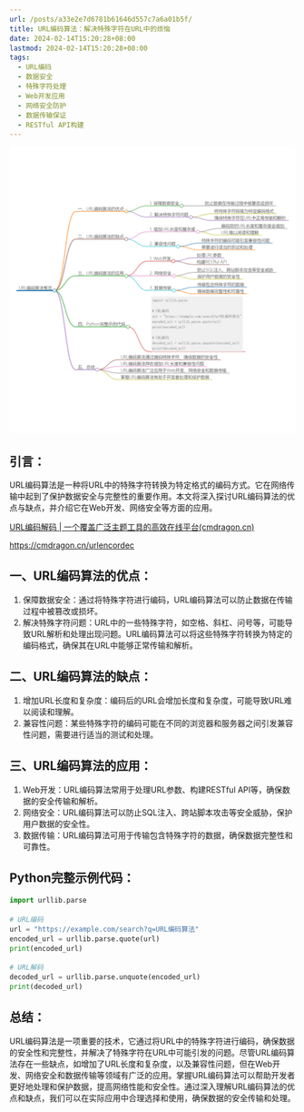 ```yaml
---
url: /posts/a33e2e7d6781b61646d557c7a6a01b5f/
title: URL编码算法：解决特殊字符在URL中的烦恼
date: 2024-02-14T15:20:28+08:00
lastmod: 2024-02-14T15:20:28+08:00
tags:
  - URL编码
  - 数据安全
  - 特殊字符处理
  - Web开发应用
  - 网络安全防护
  - 数据传输保证
  - RESTful API构建
---
```


<img src="/images/2024_02_14 15_19_12.png" title="2024_02_14 15_19_12.png" alt="2024_02_14 15_19_12.png"/>

## 引言：

URL编码算法是一种将URL中的特殊字符转换为特定格式的编码方式。它在网络传输中起到了保护数据安全与完整性的重要作用。本文将深入探讨URL编码算法的优点与缺点，并介绍它在Web开发、网络安全等方面的应用。

[URL编码解码 | 一个覆盖广泛主题工具的高效在线平台(cmdragon.cn)](https://cmdragon.cn/urlencordec)

https://cmdragon.cn/urlencordec

## 一、URL编码算法的优点：

1. 保障数据安全：通过将特殊字符进行编码，URL编码算法可以防止数据在传输过程中被篡改或损坏。
1. 解决特殊字符问题：URL中的一些特殊字符，如空格、斜杠、问号等，可能导致URL解析和处理出现问题。URL编码算法可以将这些特殊字符转换为特定的编码格式，确保其在URL中能够正常传输和解析。

## 二、URL编码算法的缺点：

1. 增加URL长度和复杂度：编码后的URL会增加长度和复杂度，可能导致URL难以阅读和理解。
1. 兼容性问题：某些特殊字符的编码可能在不同的浏览器和服务器之间引发兼容性问题，需要进行适当的测试和处理。

## 三、URL编码算法的应用：

1. Web开发：URL编码算法常用于处理URL参数、构建RESTful API等，确保数据的安全传输和解析。
1. 网络安全：URL编码算法可以防止SQL注入、跨站脚本攻击等安全威胁，保护用户数据的安全性。
1. 数据传输：URL编码算法可用于传输包含特殊字符的数据，确保数据完整性和可靠性。

## Python完整示例代码：

``` python
import urllib.parse

# URL编码
url = "https://example.com/search?q=URL编码算法"
encoded_url = urllib.parse.quote(url)
print(encoded_url)

# URL解码
decoded_url = urllib.parse.unquote(encoded_url)
print(decoded_url)

```

## 总结：

URL编码算法是一项重要的技术，它通过将URL中的特殊字符进行编码，确保数据的安全性和完整性，并解决了特殊字符在URL中可能引发的问题。尽管URL编码算法存在一些缺点，如增加了URL长度和复杂度，以及兼容性问题，但在Web开发、网络安全和数据传输等领域有广泛的应用。掌握URL编码算法可以帮助开发者更好地处理和保护数据，提高网络性能和安全性。通过深入理解URL编码算法的优点和缺点，我们可以在实际应用中合理选择和使用，确保数据的安全传输和处理。